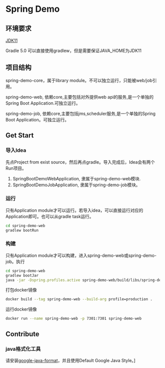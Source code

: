 # Spring Demo

## 环境要求

[JDK11](https://www.oracle.com/technetwork/java/javase/downloads/jdk11-downloads-5066655.html)

Gradle 5.0 可以直接使用gradlew，但是需要保证JAVA_HOME为JDK11

## 项目结构

spring-demo-core，属于library module。不可以独立运行，只能被web/job引用。

spring-demo-web, 依赖core,主要包括对外提供web api的服务,是一个单独的Spring Boot Application.可独立运行。

spring-demo-job, 依赖core,主要包括jms,scheduler服务,是一个单独的Spring Boot Application。可独立运行。

## Get Start

### 导入Idea

先点Project from exist source，然后再点gradle。导入完成后，Idea会有两个Run项目。

1. SpringBootDemoWebApplication, 隶属于spring-demo-web模块. 
2. SpringBootDemoJobApplication, 隶属于spring-demo-job模块。

### 运行

只有Application module才可以运行。若导入idea，可以直接运行对应的Application即可。也可以从gradle task运行。

```bash
cd spring-demo-web
gradlew bootRun
```

### 构建

只有Application module才可以构建，进入spring-demo-web或spring-demo-job。执行

```bash
cd spring-demo-web
gradlew bootJar
java -jar -Dspring.profiles.active spring-demo-web/build/libs/spring-demo-web.jar
```

打包docker镜像
```bash
docker build --tag spring-demo-web --build-arg profile=production .
```

运行docker镜像

```bash
docker run --name spring-demo-web -p 7301:7301 spring-demo-web
```

## Contribute

### java格式化工具

请安装[google-java-format](https://plugins.jetbrains.com/plugin/8527-google-java-format)，并且使用Default Google Java Style。]

